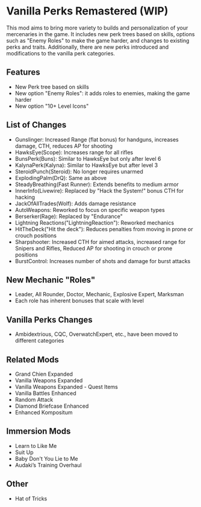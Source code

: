 # Vanilla Perks Remastered (WIP)

This mod aims to bring more variety to builds and personalization of your mercenaries in the game. It includes new perk trees based on skills, options such as "Enemy Roles" to make the game harder, and changes to existing perks and traits. Additionally, there are new perks introduced and modifications to the vanilla perk categories.

## Features

- New Perk tree based on skills
- New option "Enemy Roles": it adds roles to enemies, making the game harder
- New option "10+ Level Icons"

## List of Changes

- Gunslinger: Increased Range (flat bonus) for handguns, increases damage, CTH, reduces AP for shooting
- HawksEye(Scope): Increases range for all rifles
- BunsPerk(Buns): Similar to HawksEye but only after level 6
- KalynaPerk(Kalyna): Similar to HawksEye but after level 3
- SteroidPunch(Steroid): No longer requires unarmed
- ExplodingPalm(DrQ): Same as above
- SteadyBreathing(Fast Runner): Extends benefits to medium armor
- InnerInfo(Livewire): Replaced by "Hack the System!" bonus CTH for hacking
- JackOfAllTrades(Wolf): Adds damage resistance
- AutoWeapons: Reworked to focus on specific weapon types
- Berserker(Rage): Replaced by "Endurance"
- Lightning Reactions("LightningReaction"): Reworked mechanics
- HitTheDeck("Hit the deck"): Reduces penalties from moving in prone or crouch positions
- Sharpshooter: Increased CTH for aimed attacks, increased range for Snipers and Rifles, Reduced AP for shooting in crouch or prone positions
- BurstControl: Increases number of shots and damage for burst attacks

## New Mechanic "Roles"

- Leader, All Rounder, Doctor, Mechanic, Explosive Expert, Marksman
- Each role has inherent bonuses that scale with level

## Vanilla Perks Changes

- Ambidextrious, CQC, OverwatchExpert, etc., have been moved to different categories

## Related Mods

- Grand Chien Expanded
- Vanilla Weapons Expanded
- Vanilla Weapons Expanded - Quest Items
- Vanilla Battles Enhanced
- Random Attack
- Diamond Briefcase Enhanced
- Enhanced Kompositum

## Immersion Mods

- Learn to Like Me
- Suit Up
- Baby Don't You Lie to Me
- Audaki’s Training Overhaul

## Other

- Hat of Tricks
